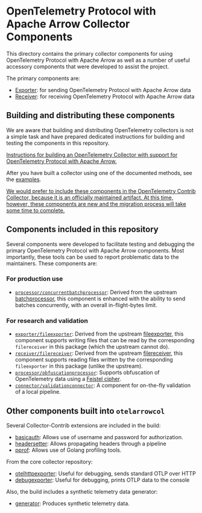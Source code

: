 # OpenTelemetry Protocol with Apache Arrow Collector Components

This directory contains the primary collector components for using
OpenTelemetry Protocol with Apache Arrow as well as a number of useful
accessory components that were developed to assist the project.

The primary components are:

- [Exporter][EXPORTER]: for sending OpenTelemetry Protocol with Apache Arrow data
- [Receiver][RECEIVER]: for receiving OpenTelemetry Protocol with Apache Arrow data

## Building and distributing these components

We are aware that building and distributing OpenTelemetry collectors
is not a simple task and have prepared dedicated instructions for
building and testing the components in this repository.

[Instructions for building an OpenTelemetry Collector with support for
OpenTelemetry Protocol with Apache Arrow.][BUILDING]

After you have built a collector using one of the documented methods,
see the [examples][EXAMPLES].

[We would prefer to include these components in the OpenTelemetry
Contrib Collector, because it is an officially maintained artifact.
At this time, however, these components are new and the migration
process will take some time to complete.][CONTRIBUTION]

## Components included in this repository

Several components were developed to facilitate testing and debugging
the primary OpenTelemetry Protocol with Apache Arrow components.  Most
importantly, these tools can be used to report problematic data to the
maintainers.  These components are:

### For production use

- [`processor/concurrentbatchprocessor`][CONCURRENTBATCHPROCESSOR]:
  Derived from the upstream [batchprocessor][UPSTREAMBATCHPROCESSOR],
  this component is enhanced with the ability to send batches
  concurrently, with an overall in-flight-bytes limit.

### For research and validation

- [`exporter/fileexporter`][ARROWFILEEXPORTER]: Derived from the
  upstream [fileexporter][UPSTREAMFILEEXPORTER], this component
  supports writing files that can be read by the corresponding
  `filereceiver` in this package (which the upstream cannot do).
- [`receiver/filereceiver`][ARROWFILERECEIVER]: Derived from the
  upstream [filereceiver][UPSTREAMFILERECEIVER], this component
  supports reading files written by the corresponding `fileexporter`
  in this package (unlike the upstream).
- [`processor/obfuscationprocessor`][OBFUSCATIONPROCESSOR]: Supports
  obfuscation of OpenTelemetry data using a [Feistel
  cipher](https://en.wikipedia.org/wiki/Feistel_cipher).
- [`connector/validationconnector`][VALIDATIONCONNECTOR]: A component
  for on-the-fly validation of a local pipeline.

## Other components built into `otelarrowcol`

Several Collector-Contrib extensions are included in the build:

- [basicauth][BASICAUTHEXT]: Allows use of username and password for
  authorization.
- [headersetter][HEADERSETTEREXT]: Allows propagating headers through
  a pipeline
- [pprof][PPROFEXT]: Allows use of Golang profiling tools.

From the core collector repository:

- [otelhttpexporter][UPSTREAMHTTPOTLP]:  Useful for debugging, sends standard OTLP over HTTP
- [debugexporter][UPSTREAMDEBUG]:   Useful for debugging, prints OTLP data to the console

Also, the build includes a synthetic telemetry data generator:

- [generator][GENERATOR]: Produces synthetic telemetry data.


[BUILDING]: ./BUILDING.md
[EXPORTER]: ./exporter/otelarrowexporter/README.md
[RECEIVER]: ./receiver/otelarrowreceiver/README.md
[CONTRIBUTION]: https://github.com/open-telemetry/opentelemetry-collector-contrib/issues/26491
[UPSTREAMBATCHPROCESSOR]: https://github.com/open-telemetry/opentelemetry-collector/blob/main/processor/batchprocessor/README.md
[CONCURRENTBATCHPROCESSOR]: ./processor/concurrentbatchprocessor/README.md
[ARROWFILEEXPORTER]: ./exporter/fileexporter/README.md
[ARROWFILERECEIVER]: ./receiver/filereceiver/README.md
[UPSTREAMFILEEXPORTER]: https://github.com/open-telemetry/opentelemetry-collector-contrib/tree/main/exporter/fileexporter/README.md
[UPSTREAMFILERECEIVER]: https://github.com/open-telemetry/opentelemetry-collector-contrib/tree/main/receiver/filereceiver/README.md
[OBFUSCATIONPROCESSOR]: ./processor/obfuscationprocessor/README.md
[VALIDATIONCONNECTOR]: ./connector/validationconnector/README.md
[BASICAUTHEXT]: https://github.com/open-telemetry/opentelemetry-collector-contrib/blob/main/extension/basicauthextension/README.md
[HEADERSETTEREXT]: https://github.com/open-telemetry/opentelemetry-collector-contrib/blob/main/extension/headerssetterextension/README.md
[PPROFEXT]: https://github.com/open-telemetry/opentelemetry-collector-contrib/blob/main/extension/pprofextension/README.md
[UPSTREAMHTTPOTLP]: https://github.com/open-telemetry/opentelemetry-collector/blob/main/exporter/otlphttpexporter/README.md
[UPSTREAMDEBUG]: https://github.com/open-telemetry/opentelemetry-collector/blob/main/exporter/debugexporter/README.md
[GENERATOR]: https://github.com/lightstep/telemetry-generator/blob/main/README.md
[EXAMPLES]: ./examples/README.md
